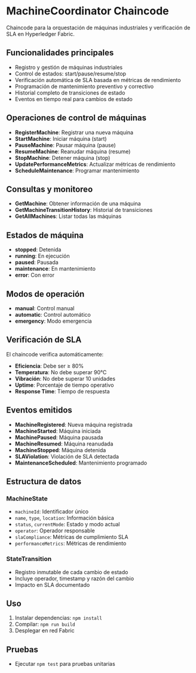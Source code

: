 # MachineCoordinator Chaincode

Chaincode para la orquestación de máquinas industriales y verificación de SLA en Hyperledger Fabric.

## Funcionalidades principales
- Registro y gestión de máquinas industriales
- Control de estados: start/pause/resume/stop
- Verificación automática de SLA basada en métricas de rendimiento
- Programación de mantenimiento preventivo y correctivo
- Historial completo de transiciones de estado
- Eventos en tiempo real para cambios de estado

## Operaciones de control de máquinas
- **RegisterMachine**: Registrar una nueva máquina
- **StartMachine**: Iniciar máquina (start)
- **PauseMachine**: Pausar máquina (pause)
- **ResumeMachine**: Reanudar máquina (resume)
- **StopMachine**: Detener máquina (stop)
- **UpdatePerformanceMetrics**: Actualizar métricas de rendimiento
- **ScheduleMaintenance**: Programar mantenimiento

## Consultas y monitoreo
- **GetMachine**: Obtener información de una máquina
- **GetMachineTransitionHistory**: Historial de transiciones
- **GetAllMachines**: Listar todas las máquinas

## Estados de máquina
- **stopped**: Detenida
- **running**: En ejecución
- **paused**: Pausada
- **maintenance**: En mantenimiento
- **error**: Con error

## Modos de operación
- **manual**: Control manual
- **automatic**: Control automático
- **emergency**: Modo emergencia

## Verificación de SLA
El chaincode verifica automáticamente:
- **Eficiencia**: Debe ser ≥ 80%
- **Temperatura**: No debe superar 90°C
- **Vibración**: No debe superar 10 unidades
- **Uptime**: Porcentaje de tiempo operativo
- **Response Time**: Tiempo de respuesta

## Eventos emitidos
- **MachineRegistered**: Nueva máquina registrada
- **MachineStarted**: Máquina iniciada
- **MachinePaused**: Máquina pausada
- **MachineResumed**: Máquina reanudada
- **MachineStopped**: Máquina detenida
- **SLAViolation**: Violación de SLA detectada
- **MaintenanceScheduled**: Mantenimiento programado

## Estructura de datos
### MachineState
- `machineId`: Identificador único
- `name`, `type`, `location`: Información básica
- `status`, `currentMode`: Estado y modo actual
- `operator`: Operador responsable
- `slaCompliance`: Métricas de cumplimiento SLA
- `performanceMetrics`: Métricas de rendimiento

### StateTransition
- Registro inmutable de cada cambio de estado
- Incluye operador, timestamp y razón del cambio
- Impacto en SLA documentado

## Uso
1. Instalar dependencias: `npm install`
2. Compilar: `npm run build`
3. Desplegar en red Fabric

## Pruebas
- Ejecutar `npm test` para pruebas unitarias 